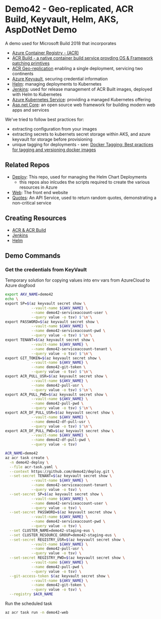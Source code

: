 # Demo42 - Geo-replicated, ACR Build, Keyvault, Helm, AKS, AspDotNet Demo

A demo used for Microsoft Build 2018 that incorporates
- [Azure Container Registry - (ACR)](https://aka.ms/acr)
- [ACR Build - a native container build service provding OS & Framework patching primtives](https://aka.ms/acr/build)
- [ACR Geo-replication](https://aka.ms/acr/geo-replication) enabling a single deployment, servicing two continents
- [Azure Keyvault](https://azure.microsoft.com/services/key-vault/), securing credential information
- [Helm](https://helm.sh/): managing deployments to Kubernetes
- [Jenkins](https://jenkins.io/): used for release management of ACR Built images, deployed with Helm to Kubernetes
- [Azure Kubernetes Service](https://azure.microsoft.com/services/container-service/): providing a managed Kubernetes offering
- [Asp.net Core](https://asp.net): an open source web framework for building modern web apps and services 

We've tried to follow best practices for:
- extracting configuration from your images
- extracting secrets to kubernets secret storage within AKS, and azure keyvault for storage before provisioning
- unique tagging for deployments - see: [Docker Tagging: Best practices for tagging and versioning docker images](https://blogs.msdn.microsoft.com/stevelasker/2018/03/01/docker-tagging-best-practices-for-tagging-and-versioning-docker-images/)
## Related Repos
- [Deploy](https://github.com/demo42/deploy): This repo, used for managing the Helm Chart Deployments
  - this repos also inlcudes the scripts required to create the various resources in Azure
- [Web](https://github.com/demo42/web): The front end website
- [Quotes](https://github.com/demo42/quotes): An API Service, used to return random quotes, demonstrating a non-critical service

## Creating Resources
- [ACR & ACR Build](./create/acr-build.md)
- [Jenkins](./create/jenkins.md)
- [Helm](./create/helm.md)

## Demo Commands


### Get the credentials from KeyVault
Temporary solution for copying values into env vars from AzureCloud to Azure dogfood

```sh
export AKV_NAME=demo42
echo \
export SP=$(az keyvault secret show \
            --vault-name ${AKV_NAME} \
            --name demo42-serviceaccount-user \
            --query value -o tsv) $'\n'\
export PASSWORD=$(az keyvault secret show \
            --vault-name ${AKV_NAME} \
            --name demo42-serviceaccount-pwd \
            --query value -o tsv) $'\n'\
export TENANT=$(az keyvault secret show \
            --vault-name ${AKV_NAME} \
            --name demo42-serviceaccount-tenant \
            --query value -o tsv) $'\n'\
export GIT_TOKEN=$(az keyvault secret show \
            --vault-name ${AKV_NAME} \
            --name demo42-git-token \
            --query value -o tsv) $'\n'\
export ACR_PULL_USR=$(az keyvault secret show \
            --vault-name ${AKV_NAME} \
            --name demo42-pull-usr \
            --query value -o tsv) $'\n'\
export ACR_PULL_PWD=$(az keyvault secret show \
            --vault-name ${AKV_NAME} \
            --name demo42-pull-pwd \
            --query value -o tsv) $'\n'\
export ACR_DF_PULL_USR=$(az keyvault secret show \
            --vault-name ${AKV_NAME} \
            --name demo42-df-pull-usr \
            --query value -o tsv) $'\n'\
export ACR_DF_PULL_PWD=$(az keyvault secret show \
            --vault-name ${AKV_NAME} \
            --name demo42-df-pull-pwd \
            --query value -o tsv)
```
```sh
ACR_NAME=demo42
az acr task create \
  -n demo42-deploy \
  --file acr-task.yaml \
  --context https://github.com/demo42/deploy.git \
  --set-secret TENANT=$(az keyvault secret show \
            --vault-name ${AKV_NAME} \
            --name demo42-serviceaccount-tenant \
            --query value -o tsv) \
  --set-secret SP=$(az keyvault secret show \
            --vault-name ${AKV_NAME} \
            --name demo42-serviceaccount-user \
            --query value -o tsv) \
  --set-secret PASSWORD=$(az keyvault secret show \
            --vault-name ${AKV_NAME} \
            --name demo42-serviceaccount-pwd \
            --query value -o tsv) \
  --set CLUSTER_NAME=demo42-staging-eus \
  --set CLUSTER_RESOURCE_GROUP=demo42-staging-eus \
  --set-secret REGISTRY_USR=$(az keyvault secret show \
            --vault-name ${AKV_NAME} \
            --name demo42-pull-usr \
            --query value -o tsv) \
  --set-secret REGISTRY_PWD=$(az keyvault secret show \
            --vault-name ${AKV_NAME} \
            --name demo42-pull-pwd \
            --query value -o tsv) \
  --git-access-token $(az keyvault secret show \
            --vault-name ${AKV_NAME} \
            --name demo42-git-token \
            --query value -o tsv) \
  --registry $ACR_NAME 

```
Run the scheduled task
```sh
az acr task run -n demo42-web
```